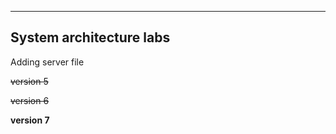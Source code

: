 ------------------------------------
System architecture labs
------------------------------------

Adding server file

~~version 5~~

~~version 6~~

**version 7**